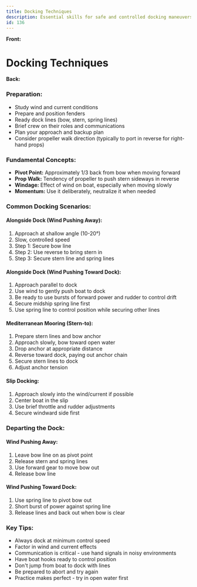 ```yaml
---
title: Docking Techniques
description: Essential skills for safe and controlled docking maneuvers
id: 136
---
```


**Front:**
# Docking Techniques

**Back:**
<div class="preparation">
  <h3>Preparation:</h3>
  <ul>
    <li>Study wind and current conditions</li>
    <li>Prepare and position fenders</li>
    <li>Ready dock lines (bow, stern, spring lines)</li>
    <li>Brief crew on their roles and communications</li>
    <li>Plan your approach and backup plan</li>
    <li>Consider propeller walk direction (typically to port in reverse for right-hand props)</li>
  </ul>
</div>

<div class="fundamental-concepts">
  <h3>Fundamental Concepts:</h3>
  <ul>
    <li><strong>Pivot Point:</strong> Approximately 1/3 back from bow when moving forward</li>
    <li><strong>Prop Walk:</strong> Tendency of propeller to push stern sideways in reverse</li>
    <li><strong>Windage:</strong> Effect of wind on boat, especially when moving slowly</li>
    <li><strong>Momentum:</strong> Use it deliberately, neutralize it when needed</li>
  </ul>
</div>

<div class="docking-scenarios">
  <h3>Common Docking Scenarios:</h3>

  <h4>Alongside Dock (Wind Pushing Away):</h4>
  <ol>
    <li>Approach at shallow angle (10-20°)</li>
    <li>Slow, controlled speed</li>
    <li>Step 1: Secure bow line</li>
    <li>Step 2: Use reverse to bring stern in</li>
    <li>Step 3: Secure stern line and spring lines</li>
  </ol>

  <h4>Alongside Dock (Wind Pushing Toward Dock):</h4>
  <ol>
    <li>Approach parallel to dock</li>
    <li>Use wind to gently push boat to dock</li>
    <li>Be ready to use bursts of forward power and rudder to control drift</li>
    <li>Secure midship spring line first</li>
    <li>Use spring line to control position while securing other lines</li>
  </ol>

  <h4>Mediterranean Mooring (Stern-to):</h4>
  <ol>
    <li>Prepare stern lines and bow anchor</li>
    <li>Approach slowly, bow toward open water</li>
    <li>Drop anchor at appropriate distance</li>
    <li>Reverse toward dock, paying out anchor chain</li>
    <li>Secure stern lines to dock</li>
    <li>Adjust anchor tension</li>
  </ol>

  <h4>Slip Docking:</h4>
  <ol>
    <li>Approach slowly into the wind/current if possible</li>
    <li>Center boat in the slip</li>
    <li>Use brief throttle and rudder adjustments</li>
    <li>Secure windward side first</li>
  </ol>
</div>

<div class="departing">
  <h3>Departing the Dock:</h3>

  <h4>Wind Pushing Away:</h4>
  <ol>
    <li>Leave bow line on as pivot point</li>
    <li>Release stern and spring lines</li>
    <li>Use forward gear to move bow out</li>
    <li>Release bow line</li>
  </ol>

  <h4>Wind Pushing Toward Dock:</h4>
  <ol>
    <li>Use spring line to pivot bow out</li>
    <li>Short burst of power against spring line</li>
    <li>Release lines and back out when bow is clear</li>
  </ol>
</div>

<div class="key-tips">
  <h3>Key Tips:</h3>
  <ul>
    <li>Always dock at minimum control speed</li>
    <li>Factor in wind and current effects</li>
    <li>Communication is critical - use hand signals in noisy environments</li>
    <li>Have boat hooks ready to control position</li>
    <li>Don't jump from boat to dock with lines</li>
    <li>Be prepared to abort and try again</li>
    <li>Practice makes perfect - try in open water first</li>
  </ul>
</div>